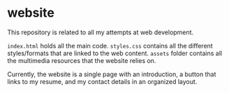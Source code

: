 # website
This repository is related to all my attempts at web development.

`index.html` holds all the main code. `styles.css` contains all the different styles/formats that are linked to the web content. `assets` folder contains all the multimedia resources that the website relies on.

Currently, the website is a single page with an introduction, a button that links to my resume, and my contact details in an organized layout.
